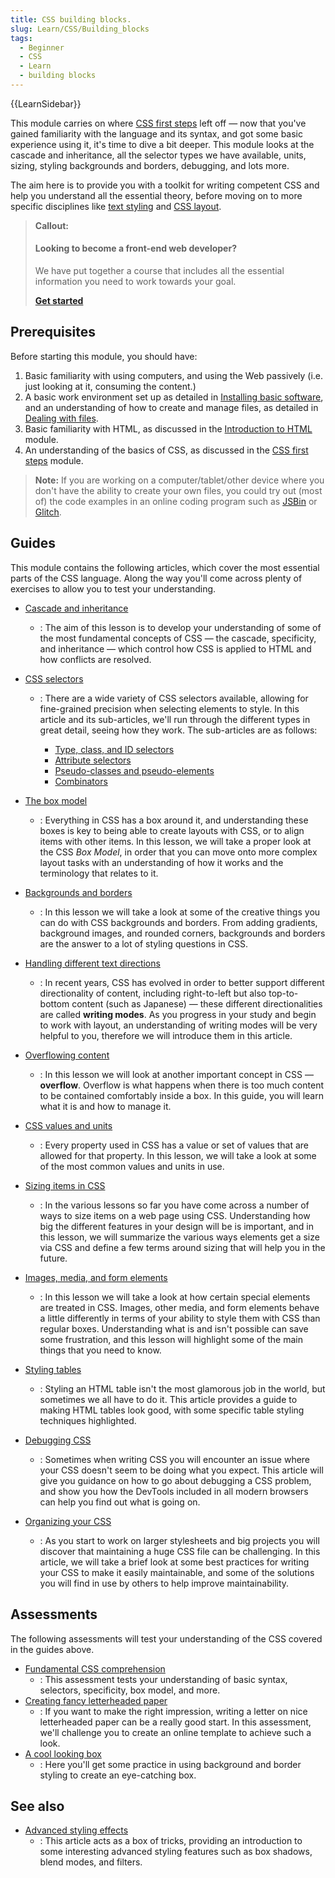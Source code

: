 ```yaml
---
title: CSS building blocks.
slug: Learn/CSS/Building_blocks
tags:
  - Beginner
  - CSS
  - Learn
  - building blocks
---
```

{{LearnSidebar}}

This module carries on where [CSS first steps](/en-US/docs/Learn/CSS/First_steps) left off — now that you've gained familiarity with the language and its syntax, and got some basic experience using it, it's time to dive a bit deeper. This module looks at the cascade and inheritance, all the selector types we have available, units, sizing, styling backgrounds and borders, debugging, and lots more.

The aim here is to provide you with a toolkit for writing competent CSS and help you understand all the essential theory, before moving on to more specific disciplines like [text styling](/en-US/docs/Learn/CSS/Styling_text) and [CSS layout](/en-US/docs/Learn/CSS/CSS_layout).

> **Callout:**
>
> #### Looking to become a front-end web developer?
>
> We have put together a course that includes all the essential information you need to
> work towards your goal.
>
> [**Get started**](/en-US/docs/Learn/Front-end_web_developer)

## Prerequisites

Before starting this module, you should have:

1. Basic familiarity with using computers, and using the Web passively (i.e. just looking at it, consuming the content.)
2. A basic work environment set up as detailed in [Installing basic software](/en-US/docs/Learn/Getting_started_with_the_web/Installing_basic_software), and an understanding of how to create and manage files, as detailed in [Dealing with files](/en-US/docs/Learn/Getting_started_with_the_web/Dealing_with_files).
3. Basic familiarity with HTML, as discussed in the [Introduction to HTML](/en-US/docs/Learn/HTML/Introduction_to_HTML) module.
4. An understanding of the basics of CSS, as discussed in the [CSS first steps](/en-US/docs/Learn/CSS/First_steps) module.

> **Note:** If you are working on a computer/tablet/other device where you don't have the ability to create your own files, you could try out (most of) the code examples in an online coding program such as [JSBin](https://jsbin.com/) or [Glitch](https://glitch.com/).

## Guides

This module contains the following articles, which cover the most essential parts of the CSS language. Along the way you'll come across plenty of exercises to allow you to test your understanding.

- [Cascade and inheritance](/en-US/docs/Learn/CSS/Building_blocks/Cascade_and_inheritance)
  - : The aim of this lesson is to develop your understanding of some of the most fundamental concepts of CSS — the cascade, specificity, and inheritance — which control how CSS is applied to HTML and how conflicts are resolved.
- [CSS selectors](/en-US/docs/Learn/CSS/Building_blocks/Selectors)

  - : There are a wide variety of CSS selectors available, allowing for fine-grained precision when selecting elements to style. In this article and its sub-articles, we'll run through the different types in great detail, seeing how they work. The sub-articles are as follows:

    - [Type, class, and ID selectors](/en-US/docs/Learn/CSS/Building_blocks/Selectors/Type_Class_and_ID_Selectors)
    - [Attribute selectors](/en-US/docs/Learn/CSS/Building_blocks/Selectors/Attribute_selectors)
    - [Pseudo-classes and pseudo-elements](/en-US/docs/Learn/CSS/Building_blocks/Selectors/Pseudo-classes_and_pseudo-elements)
    - [Combinators](/en-US/docs/Learn/CSS/Building_blocks/Selectors/Combinators)

- [The box model](/en-US/docs/Learn/CSS/Building_blocks/The_box_model)
  - : Everything in CSS has a box around it, and understanding these boxes is key to being able to create layouts with CSS, or to align items with other items. In this lesson, we will take a proper look at the CSS _Box Model_, in order that you can move onto more complex layout tasks with an understanding of how it works and the terminology that relates to it.
- [Backgrounds and borders](/en-US/docs/Learn/CSS/Building_blocks/Backgrounds_and_borders)
  - : In this lesson we will take a look at some of the creative things you can do with CSS backgrounds and borders. From adding gradients, background images, and rounded corners, backgrounds and borders are the answer to a lot of styling questions in CSS.
- [Handling different text directions](/en-US/docs/Learn/CSS/Building_blocks/Handling_different_text_directions)
  - : In recent years, CSS has evolved in order to better support different directionality of content, including right-to-left but also top-to-bottom content (such as Japanese) — these different directionalities are called **writing modes**. As you progress in your study and begin to work with layout, an understanding of writing modes will be very helpful to you, therefore we will introduce them in this article.
- [Overflowing content](/en-US/docs/Learn/CSS/Building_blocks/Overflowing_content)
  - : In this lesson we will look at another important concept in CSS — **overflow**. Overflow is what happens when there is too much content to be contained comfortably inside a box. In this guide, you will learn what it is and how to manage it.
- [CSS values and units](/en-US/docs/Learn/CSS/Building_blocks/Values_and_units)
  - : Every property used in CSS has a value or set of values that are allowed for that property. In this lesson, we will take a look at some of the most common values and units in use.
- [Sizing items in CSS](/en-US/docs/Learn/CSS/Building_blocks/Sizing_items_in_CSS)
  - : In the various lessons so far you have come across a number of ways to size items on a web page using CSS. Understanding how big the different features in your design will be is important, and in this lesson, we will summarize the various ways elements get a size via CSS and define a few terms around sizing that will help you in the future.
- [Images, media, and form elements](/en-US/docs/Learn/CSS/Building_blocks/Images_media_form_elements)
  - : In this lesson we will take a look at how certain special elements are treated in CSS. Images, other media, and form elements behave a little differently in terms of your ability to style them with CSS than regular boxes. Understanding what is and isn't possible can save some frustration, and this lesson will highlight some of the main things that you need to know.
- [Styling tables](/en-US/docs/Learn/CSS/Building_blocks/Styling_tables)
  - : Styling an HTML table isn't the most glamorous job in the world, but sometimes we all have to do it. This article provides a guide to making HTML tables look good, with some specific table styling techniques highlighted.
- [Debugging CSS](/en-US/docs/Learn/CSS/Building_blocks/Debugging_CSS)
  - : Sometimes when writing CSS you will encounter an issue where your CSS doesn't seem to be doing what you expect. This article will give you guidance on how to go about debugging a CSS problem, and show you how the DevTools included in all modern browsers can help you find out what is going on.
- [Organizing your CSS](/en-US/docs/Learn/CSS/Building_blocks/Organizing)
  - : As you start to work on larger stylesheets and big projects you will discover that maintaining a huge CSS file can be challenging. In this article, we will take a brief look at some best practices for writing your CSS to make it easily maintainable, and some of the solutions you will find in use by others to help improve maintainability.

## Assessments

The following assessments will test your understanding of the CSS covered in the guides above.

- [Fundamental CSS comprehension](/en-US/docs/Learn/CSS/Building_blocks/Fundamental_CSS_comprehension)
  - : This assessment tests your understanding of basic syntax, selectors, specificity, box model, and more.
- [Creating fancy letterheaded paper](/en-US/docs/Learn/CSS/Building_blocks/Creating_fancy_letterheaded_paper)
  - : If you want to make the right impression, writing a letter on nice letterheaded paper can be a really good start. In this assessment, we'll challenge you to create an online template to achieve such a look.
- [A cool looking box](/en-US/docs/Learn/CSS/Building_blocks/A_cool_looking_box)
  - : Here you'll get some practice in using background and border styling to create an eye-catching box.

## See also

- [Advanced styling effects](/en-US/docs/Learn/CSS/Building_blocks/Advanced_styling_effects)
  - : This article acts as a box of tricks, providing an introduction to some interesting advanced styling features such as box shadows, blend modes, and filters.

